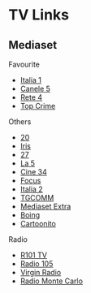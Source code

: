 # TV Links

## Mediaset

Favourite

- [Italia 1](https://www.mediasetplay.mediaset.it/diretta/italia1_cI1)
- [Canele 5](https://www.mediasetplay.mediaset.it/diretta/canale5_cC5)
- [Rete 4](https://www.mediasetplay.mediaset.it/diretta/rete4_cR4)
- [Top Crime](https://www.mediasetplay.mediaset.it/diretta/topcrime_cLT)

Others

- [20](https://www.mediasetplay.mediaset.it/diretta/20mediaset_cLB)
- [Iris](https://www.mediasetplay.mediaset.it/diretta/iris_cKI)
- [27](https://www.mediasetplay.mediaset.it/diretta/_cTS)
- [La 5](https://www.mediasetplay.mediaset.it/diretta/la5_cKA)
- [Cine 34](https://www.mediasetplay.mediaset.it/diretta/cine34_cB6)
- [Focus](https://www.mediasetplay.mediaset.it/diretta/focus_cFU)
- [Italia 2](https://www.mediasetplay.mediaset.it/diretta/italia2_cI2)
- [TGCOMM](https://www.mediasetplay.mediaset.it/diretta/video_cKF)
- [Mediaset Extra](https://www.mediasetplay.mediaset.it/diretta/mediasetextra_cKQ)
- [Boing](https://www.mediasetplay.mediaset.it/diretta/kids_cKB)
- [Cartoonito](https://www.mediasetplay.mediaset.it/diretta/kids_cLA)

Radio

- [R101 TV](https://www.mediasetplay.mediaset.it/diretta/r101_b7871969_cER)
- [Radio 105](https://www.mediasetplay.mediaset.it/diretta/105.net_cEC)
- [Virgin Radio](https://www.mediasetplay.mediaset.it/diretta/virginradio.it_cEW)
- [Radio Monte Carlo](https://www.mediasetplay.mediaset.it/diretta/radiomontecarlo.net_cBB)
